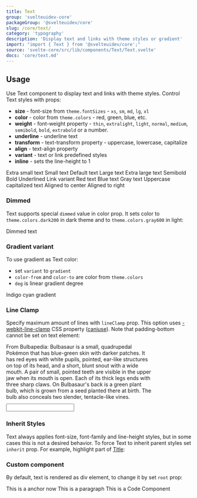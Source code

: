 ```yaml
---
title: Text
group: 'svelteuidev-core'
packageGroup: '@svelteuidev/core'
slug: /core/text/
category: 'typography'
description: 'Display text and links with theme styles or gradient'
import: "import { Text } from '@svelteuidev/core';"
source: 'svelte-core/src/lib/components/Text/Text.svelte'
docs: 'core/text.md'
---
```


<script lang="ts">
    import { Code, Text, Title, Input, InputWrapper } from '@svelteuidev/core';
    import { Heading, Preview } from 'components';

    let value = 4

    const text = `
    <script>
        import { Text } from '@svelteuidev/core';
    <\/script>

    <Text size="xs">Extra small text<\/Text>
    <Text size="sm">Small text<\/Text>
    <Text size="md">Default text<\/Text>
    <Text size="lg">Large text<\/Text>
    <Text size="xl">Extra large text<\/Text>
    <Text weight={'semibold'}>Semibold<\/Text>
    <Text weight={'bold'}>Bold<\/Text>
    <Text underline>Underlined<\/Text>
    <Text variant="link" root="a" href="https://svelteui-docs.vercel.app">Link variant<\/Text>
    <Text color="red">Red text<\/Text>
    <Text color="blue">Blue text<\/Text>
    <Text color="gray">Gray text<\/Text>
    <Text transform="uppercase">Uppercase<\/Text>
    <Text transform="capitalize">capitalized text<\/Text>
    <Text align="center">Aligned to center<\/Text>
    <Text align="right">Aligned to right<\/Text>
    `;
    const dimmedText = `
    <script>
        import { Text } from '@svelteuidev/core';
    <\/script>

    <Text color="dimmed">Dimmed text<\/Text>
    `;
    const gradientText = `
    <script>
        import { Text } from '@svelteuidev/core';
    <\/script>

    <Text
        component="span"
        align="center"
        variant="gradient"
        gradient={{ from: 'indigo', to: 'cyan', deg: 45 }}
        size="xl"
        weight={'bold'}
    >
        Indigo cyan gradient
    <\/Text>
    `;
    const lineclampText = `
    <script>
        import { Text } from '@svelteuidev/core';
    <\/script>

    <Text lineClamp={4}>
        From Bulbapedia: Bulbasaur is a small, quadrupedal Pokémon that has blue-green skin with darker patches. It has red eyes with white pupils, pointed, ear-like structures on top of its head, and a short, blunt snout with a wide mouth. A pair of small, pointed teeth are visible in the upper jaw when its mouth is open. Each of its thick legs ends with three sharp claws. On Bulbasaur's back is a green plant bulb, which is grown from a seed planted there at birth. The bulb also conceals two slender, tentacle-like vines.
    <\/Text>
    `;
    const inheritText = `
    <script>
        import { Text, Title } from '@svelteuidev/core';
    <\/script>

    <Title order={3}>
        Highlight{' '}
        <Text color="blue" inherit component="span">
            something
        <\/Text>
        in title
    <\/Title>
    `;
    const customText = `
    <script>
        import { Code, Text } from '@svelteuidev/core';
    <\/script>

    <Text root="a">This is a anchor now<\/Text>
    <Text root="p">This is a paragraph<\/Text>
    <Text root={Code}>This is a Code Component<\/Text>
    `;
</script>

<Heading />

## Usage

Use Text component to display text and links with theme styles. Control Text styles with props:

- **size** - font-size from `theme.fontSizes` - `xs`, `sm`, `md`, `lg`, `xl`
- **color** - color from `theme.colors` - red, green, blue, etc.
- **weight** - font-weight property - `thin`, `extralight`, `light`, `normal`, `medium`, `semibold`, `bold`, `extrabold` or a number.
- **underline** - underline text
- **transform** - text-transform property - uppercase, lowercase, capitalize
- **align** - text-align property
- **variant** - text or link predefined styles
- **inline** - sets the line-height to 1

<Preview cols={1} code={text}>
    <Text size="xs">Extra small text</Text>
    <Text size="sm">Small text</Text>
    <Text size="md">Default text</Text>
    <Text size="lg">Large text</Text>
    <Text size="xl">Extra large text</Text>
    <Text weight={'semibold'}>Semibold</Text>
    <Text weight={'bold'}>Bold</Text>
    <Text underline>Underlined</Text>
    <Text variant="link" root="a" href="https://svelteui-docs.vercel.app">Link variant</Text>
    <Text color="red">Red text</Text>
    <Text color="blue">Blue text</Text>
    <Text color="gray">Gray text</Text>
    <Text transform="uppercase">Uppercase</Text>
    <Text transform="capitalize">capitalized text</Text>
    <Text align="center">Aligned to center</Text>
    <Text align="right">Aligned to right</Text>
</Preview>

### Dimmed

Text supports special `dimmed` value in color prop. It sets color to `theme.colors.dark200` in dark theme and to `theme.colors.gray600` in light:

<Preview cols={1} code={dimmedText}>
    <Text color="dimmed">Dimmed text</Text>
</Preview>

### Gradient variant

To use gradient as Text color:

- set `variant` to `gradient`
- `color-from` and `color-to` are color from `theme.colors`
- `deg` is linear gradient degree

<Preview cols={1} code={gradientText}>
    <Text
        component="span"
        align="center"
        variant="gradient"
        gradient={{ from: 'indigo', to: 'cyan', deg: 45 }}
        size="xl"
        weight={'bold'}
    >
        Indigo cyan gradient
    </Text>
</Preview>

### Line Clamp

Specify maximum amount of lines with `lineClamp` prop. This option uses [-webkit-line-clamp](https://developer.mozilla.org/en-US/docs/Web/CSS/-webkit-line-clamp) CSS property ([caniuse](https://caniuse.com/css-line-clamp)). Note that padding-bottom cannot be set on text element:

<Preview cols={1} code={lineclampText}>
    <div style="width: 400px; margin: 10px 0px 10px 0px;">
        <Text lineClamp={value}>
            From Bulbapedia: Bulbasaur is a small, quadrupedal Pokémon that has blue-green skin with darker patches. It has red eyes with white pupils, pointed, ear-like structures on top of its head, and a short, blunt snout with a wide mouth. A pair of small, pointed teeth are visible in the upper jaw when its mouth is open. Each of its thick legs ends with three sharp claws. On Bulbasaur's back is a green plant bulb, which is grown from a seed planted there at birth. The bulb also conceals two slender, tentacle-like vines.
        </Text>
    </div>
    <InputWrapper error={value.length < 1 || value < 0 ? 'Value must be 1 or more' : null} label='Line Clamp'>
        <Input bind:value />
    </InputWrapper>
</Preview>

### Inherit Styles

Text always applies font-size, font-family and line-height styles, but in some cases this is not a desired behavior. To force Text to inherit parent styles set `inherit` prop. For example, highlight part of [Title](core/title):

<Preview cols={1} code={inheritText}>
    <Title order={3}>
        Highlight{' '}
        <Text color="blue" inherit component="span">
            something
        </Text>
        in title
    </Title>
</Preview>

### Custom component

By default, text is rendered as div element, to change it by set `root` prop:

<Preview cols={3} code={customText}>
    <Text root="a">This is a anchor now</Text>
    <Text root="p">This is a paragraph</Text>
    <Text root={Code}>This is a Code Component</Text>
</Preview>
